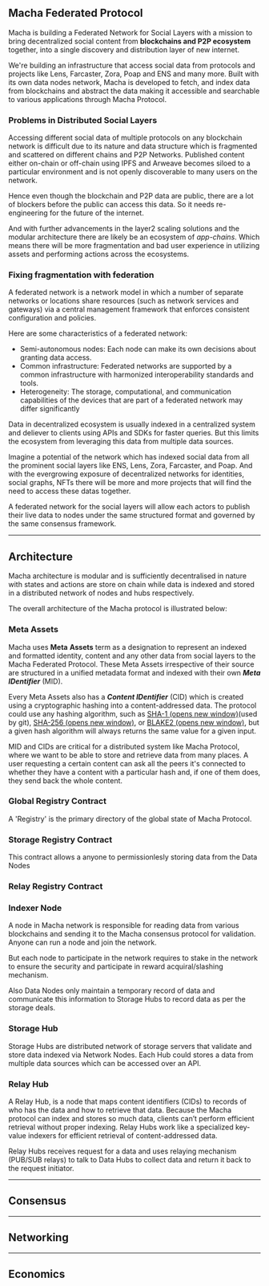 
## Macha Federated Protocol

Macha is building a Federated Network for Social Layers with a mission to bring decentralized social content from **blockchains and P2P ecosystem** together, into a single discovery and distribution layer of new internet.

We're building an infrastructure that access social data from protocols and projects like Lens, Farcaster, Zora, Poap and ENS and many more. Built with its own data nodes network, Macha is developed to fetch, and index data from blockchains and abstract the data making it accessible and searchable to various applications through Macha Protocol.


### Problems in Distributed Social Layers

Accessing different social data of multiple protocols on any blockchain network is difficult due to its nature and data structure which is fragmented and scattered on different chains and P2P Networks. Published content either on-chain or off-chain using IPFS and Arweave becomes siloed to a particular environment and is not openly discoverable to many users on the network.

Hence even though the blockchain and P2P data are public, there are a lot of blockers before the public can access this data. So it needs re-engineering for the future of the internet.

And with further advancements in the layer2 scaling solutions and the modular architecture there are likely be an ecosystem of *app-chains*. Which means there will be more fragmentation and bad user experience in utilizing assets and performing actions across the ecosystems. 

### Fixing fragmentation with federation

A federated network is a network model in which a number of separate networks or locations share resources (such as network services and gateways) via a central management framework that enforces consistent configuration and policies.

Here are some characteristics of a federated network:

- Semi-autonomous nodes: Each node can make its own decisions about granting data access.
- Common infrastructure: Federated networks are supported by a common infrastructure with harmonized interoperability standards and tools.
- Heterogeneity: The storage, computational, and communication capabilities of the devices that are part of a federated network may differ significantly


Data in decentralized ecosystem is usually indexed in a centralized system and deliever to clients using APIs and SDKs for faster queries. But this limits the ecosystem from leveraging this data from multiple data sources.

Imagine a potential of the network which has indexed social data from all the prominent social layers like ENS, Lens, Zora, Farcaster, and Poap. And with the evergrowing exposure of decentralized networks for identities, social graphs, NFTs there will be more and more projects that will find the need to access these datas together.

A federated network for the social layers will allow each actors to publish their live data to nodes under the same structured format and governed by the same consensus framework.

---
## Architecture
Macha architecture is modular and is sufficiently decentralised in nature with states and actions are store on chain while data is indexed and stored in a distributed network of nodes and hubs respectively. 

The overall architecture of the Macha protocol is illustrated below:


### Meta Assets

Macha uses **Meta** **Assets** term as a designation to represent an indexed and formatted identity, content and any other data from social layers to the Macha Federated Protocol. These Meta Assets irrespective of their source are structured in a unified metadata format and indexed with their own ***Meta IDentifier*** (MID). 

Every Meta Assets also has a ***Content IDentifier*** (CID) which is created using a cryptographic hashing into a content-addressed data. The protocol could use any hashing algorithm, such as [SHA-1 (opens new window)](https://en.wikipedia.org/wiki/SHA-1)(used by git), [SHA-256 (opens new window)](https://en.wikipedia.org/wiki/SHA-2), or [BLAKE2 (opens new window)](https://en.wikipedia.org/wiki/BLAKE_(hash_function)#BLAKE2), but a given hash algorithm will always returns the same value for a given input.

MID and CIDs are critical for a distributed system like Macha Protocol, where we want to be able to store and retrieve data from many places. A user requesting a certain content can ask all the peers it's connected to whether they have a content with a particular hash and, if one of them does, they send back the whole content.


### Global Registry Contract

A 'Registry' is the primary directory of the global state of Macha Protocol. 


### Storage Registry Contract
This contract allows a anyone to permissionlesly storing data from the Data Nodes


### Relay Registry Contract


### Indexer Node

A node in Macha network is responsible for reading data from various blockchains and sending it to the Macha consensus protocol for validation. Anyone can run a node and join the network.

But each node to participate in the network requires to stake in the network to ensure the security and participate in reward acquiral/slashing mechanism. 

Also Data Nodes only maintain a temporary record of data and communicate this information to Storage Hubs to record data as per the storage deals.

### Storage Hub
Storage Hubs are distributed network of storage servers that validate and store data indexed via Network Nodes. Each Hub could stores a data from multiple data sources which can be accessed over an API.

### Relay Hub

A  Relay Hub, is a node that maps content identifiers (CIDs) to records of who has the data and how to retrieve that data. Because the Macha protocol can index and stores so much data, clients can’t perform efficient retrieval without proper indexing. Relay Hubs work like a specialized key-value indexers for efficient retrieval of content-addressed data.

Relay Hubs receives request for a data and uses relaying mechanism (PUB/SUB relays) to talk to Data Hubs to collect data and return it back to the request initiator. 



---
## Consensus

---

## Networking

-----

## Economics